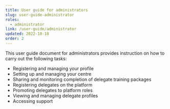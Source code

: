 ```yaml
---
title: User guide for administrators
slug: user-guide-administrator
roles:
  - administrator
link: /user-guide/administrator
updated: 2022-10-18
order: 2
---
```

This user guide document for administrators provides instruction on how to carry out the following tasks:

- Registering and managing your profile
- Setting up and managing your centre
- Sharing and monitoring completion of delegate training packages​
- Registering delegates on the platform
- Promoting delegates to platform roles
- Viewing and managing delegate profiles
- Accessing support​